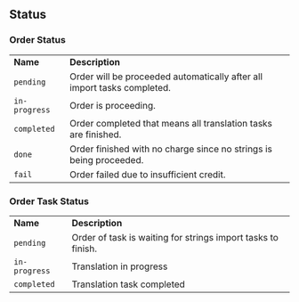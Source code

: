 ## Status


### Order Status

<table>
    <tr>
        <td><strong>Name</strong></td>
        <td><strong>Description</strong></td>
    </tr>
    <tr>
        <td><code>pending</code></td>
        <td>Order will be proceeded automatically after all import tasks completed.</td>
    </tr>
    <tr>
        <td><code>in-progress</code></td>
        <td>Order is proceeding.</td>
    </tr>
    <tr>
        <td><code>completed</code></td>
        <td>Order completed that means all translation tasks are finished.</td>
    </tr>
    <tr>
        <td><code>done</code></td>
        <td>Order finished with no charge since no strings is being proceeded.</td>
    </tr>
    <tr>
        <td><code>fail</code></td>
        <td>Order failed due to insufficient credit.</td>
    </tr>
</table>


### Order Task Status

<table>
    <tr>
        <td><strong>Name</strong></td>
        <td><strong>Description</strong></td>
    </tr>
    <tr>
        <td><code>pending</code></td>
        <td>Order of task is waiting for strings import tasks to finish.</td>
    </tr>
    <tr>
        <td><code>in-progress</code></td>
        <td>Translation in progress</td>
    </tr>
    <tr>
        <td><code>completed</code></td>
        <td>Translation task completed</td>
    </tr>
</table>
